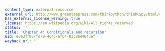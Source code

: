 ```yaml
---
content_type: external-resource
external_url: http://www.greenteapress.com/thinkpython/thinkCSpy/html/chap04.html
has_external_license_warning: true
license: https://en.wikipedia.org/wiki/All_rights_reserved
status: ''
title: 'Chapter 4: Conditionals and recursion'
uid: e063ff00-fd79-4641-af64-03c8be4643ef
wayback_url: ''
---
```

